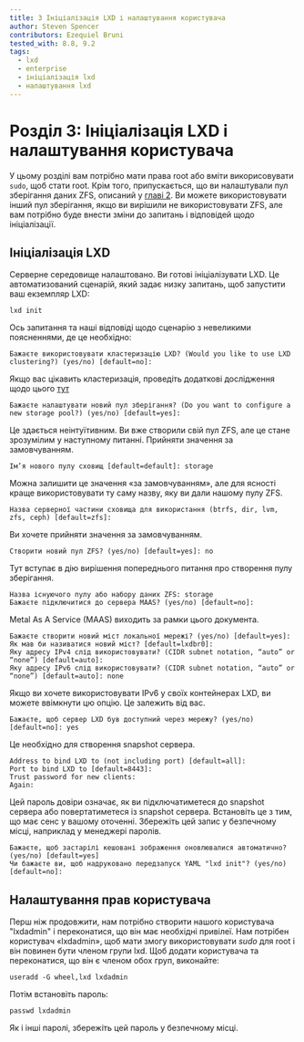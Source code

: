 ```yaml
---
title: 3 Ініціалізація LXD і налаштування користувача
author: Steven Spencer
contributors: Ezequiel Bruni
tested_with: 8.8, 9.2
tags:
  - lxd
  - enterprise
  - ініціалізація lxd
  - налаштування lxd
---
```


# Розділ 3: Ініціалізація LXD і налаштування користувача

У цьому розділі вам потрібно мати права root або вміти викорисовувати `sudo`, щоб стати root. Крім того, припускається, що ви налаштували пул зберігання даних ZFS, описаний у [главі 2](02-zfs_setup). Ви можете використовувати інший пул зберігання, якщо ви вирішили не використовувати ZFS, але вам потрібно буде внести зміни до запитань і відповідей щодо ініціалізації.

## Ініціалізація LXD

Серверне середовище налаштовано. Ви готові ініціалізувати LXD. Це автоматизований сценарій, який задає низку запитань, щоб запустити ваш екземпляр LXD:

```
lxd init
```

Ось запитання та наші відповіді щодо сценарію з невеликими поясненнями, де це необхідно:

```
Бажаєте використовувати кластеризацію LXD? (Would you like to use LXD clustering?) (yes/no) [default=no]:
```

Якщо вас цікавить кластеризація, проведіть додаткові дослідження щодо цього [тут](https://linuxcontainers.org/lxd/docs/master/clustering/)

```
Бажаєте налаштувати новий пул зберігання? (Do you want to configure a new storage pool?) (yes/no) [default=yes]:
```

Це здається неінтуїтивним. Ви вже створили свій пул ZFS, але це стане зрозумілим у наступному питанні. Прийняти значення за замовчуванням.

```
Ім’я нового пулу сховищ [default=default]: storage
```

Можна залишити це значення «за замовчуванням», але для ясності краще використовувати ту саму назву, яку ви дали нашому пулу ZFS.

```
Назва серверної частини сховища для використання (btrfs, dir, lvm, zfs, ceph) [default=zfs]:
```

Ви хочете прийняти значення за замовчуванням.

```
Створити новий пул ZFS? (yes/no) [default=yes]: no
```

Тут вступає в дію вирішення попереднього питання про створення пулу зберігання.

```
Назва існуючого пулу або набору даних ZFS: storage
Бажаєте підключитися до сервера MAAS? (yes/no) [default=no]:
```

Metal As A Service (MAAS) виходить за рамки цього документа.

```
Бажаєте створити новий міст локальної мережі? (yes/no) [default=yes]:
Як мав би називатися новий міст? [default=lxdbr0]: 
Яку адресу IPv4 слід використовувати? (CIDR subnet notation, “auto” or “none”) [default=auto]:
Яку адресу IPv6 слід використовувати? (CIDR subnet notation, “auto” or “none”) [default=auto]: none
```

Якщо ви хочете використовувати IPv6 у своїх контейнерах LXD, ви можете ввімкнути цю опцію. Це залежить від вас.

```
Бажаєте, щоб сервер LXD був доступний через мережу? (yes/no) [default=no]: yes
```

Це необхідно для створення snapshot сервера.

```
Address to bind LXD to (not including port) [default=all]:
Port to bind LXD to [default=8443]:
Trust password for new clients:
Again:
```

Цей пароль довіри означає, як ви підключатиметеся до snapshot сервера або повертатиметеся із snapshot сервера. Встановіть це з тим, що має сенс у вашому оточенні. Збережіть цей запис у безпечному місці, наприклад у менеджері паролів.

```
Бажаєте, щоб застарілі кешовані зображення оновлювалися автоматично? (yes/no) [default=yes]
Чи бажаєте ви, щоб надруковано передзапуск YAML "lxd init"? (yes/no) [default=no]:
```

## Налаштування прав користувача

Перш ніж продовжити, нам потрібно створити нашого користувача "lxdadmin" і переконатися, що він має необхідні привілеї. Нам потрібен користувач «lxdadmin», щоб мати змогу використовувати _sudo_ для root і він повинен бути членом групи lxd. Щоб додати користувача та переконатися, що він є членом обох груп, виконайте:

```
useradd -G wheel,lxd lxdadmin
```

Потім встановіть пароль:

```
passwd lxdadmin
```

Як і інші паролі, збережіть цей пароль у безпечному місці.
